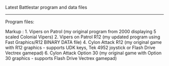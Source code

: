 Latest Battlestar program and data files

--------------
Program files:

 Markup : 1. Vipers on Patrol (my original program from 2000 displaying 5 scaled Colonial Vipers)
          2. Vipers on Patrol R12 (my updated program using Fast Graphics/R12 BINARY DATA file)
          4. Cylon Attack R12 (my original game with R12 graphics - supports UDK keys, Tek 4952 joystick or Flash Drive Vectrex gamepad)
          6. Cylon Attack Option 30 (my original game with Option 30 graphics - supports Flash Drive Vectrex gamepad)
